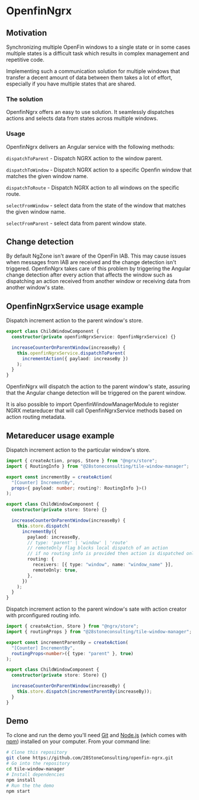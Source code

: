 # OpenfinNgrx

## Motivation

Synchronizing multiple OpenFin windows to a single state or in some cases multiple states is a difficult task which results in complex management and repetitive code.

Implementing such a communication solution for multiple windows that transfer a decent amount of data between them takes a lot of effort, especially if you have multiple states that are shared.

### The solution

OpenfinNgrx offers an easy to use solution. It seamlessly dispatches actions and selects data from states across multiple windows.

### Usage

OpenfinNgrx delivers an Angular service with the following methods:

`dispatchToParent` - Dispatch NGRX action to the window parent.

`dispatchToWindow` - Dispatch NGRX action to a specific Openfin window that matches the given window name.

`dispatchToRoute` - Dispatch NGRX action to all windows on the specific route.

`selectFromWindow` - select data from the state of the window that matches the given window name.

`selectFromParent` - select data from parent window state.

## Change detection

By default NgZone isn't aware of the OpenFin IAB.
This may cause issues when messages from IAB are received and the change detection isn't triggered.
OpenfinNgrx takes care of this problem by triggering the Angular change detection after every action that affects the window such as dispatching an action received from another window or receiving data from another window's state.

## OpenfinNgrxService usage example

Dispatch increment action to the parent window's store.

```typescript
export class ChildWindowComponent {
  constructor(private openfinNgrxService: OpenfinNgrxService) {}

  increaseCounterOnParentWindow(increaseBy) {
    this.openfinNgrxService.dispatchToParent(
      incrementAction({ paylaod: increaseBy })
    );
  }
}
```

OpenfinNgrx will dispatch the action to the parent window's state, assuring that the Angular change detection will be triggered on the parent window.

It is also possible to import OpenfinWindowManagerModule to register NGRX metareducer that will call OpenfinNgrxService methods based on action routing metadata.

## Metareducer usage example

Dispatch increment action to the particular window's store.

```typescript
import { createAction, props, Store } from "@ngrx/store";
import { RoutingInfo } from "@28stoneconsulting/tile-window-manager";

export const incrementBy = createAction(
  "[Counter] IncrementBy",
  props<{ payload: number; routing?: RoutingInfo }>()
);

export class ChildWindowComponent {
  constructor(private store: Store) {}

  increaseCounterOnParentWindow(increaseBy) {
    this.store.dispatch(
      incrementBy({
        paylaod: increaseBy,
        // type: 'parent' | 'window' | 'route'
        // remoteOnly flag blocks local dispatch of an action
        // if no routing info is provided then action is dispatched only locally as usual
        routing: {
          receivers: [{ type: "window", name: "window_name" }],
          remoteOnly: true,
        },
      })
    );
  }
}
```

Dispatch increment action to the parent window's sate with action creator with prconfigured routing info.

```typescript
import { createAction, Store } from "@ngrx/store";
import { routingProps } from "@28stoneconsulting/tile-window-manager";

export const incrementParentBy = createAction(
  "[Counter] IncrementBy",
  routingProps<number>({ type: "parent" }, true)
);

export class ChildWindowComponent {
  constructor(private store: Store) {}

  increaseCounterOnParentWindow(increaseBy) {
    this.store.dispatch(incrementParentBy(increaseBy));
  }
}
```

## Demo

To clone and run the demo you'll need [Git](https://git-scm.com) and [Node.js](https://nodejs.org/en/download/) (which comes with [npm](http://npmjs.com)) installed on your computer. From your command line:

```bash
# Clone this repository
git clone https://github.com/28StoneConsulting/openfin-ngrx.git
# Go into the repository
cd tile-window-manager
# Install dependencies
npm install
# Run the the demo
npm start
```
